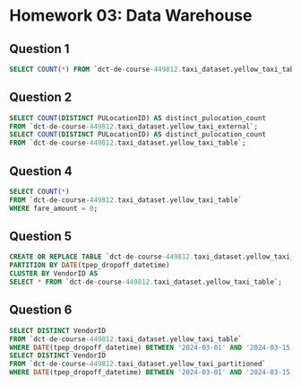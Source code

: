 # Homework 03: Data Warehouse



## **Question 1**

```sql
SELECT COUNT(*) FROM `dct-de-course-449812.taxi_dataset.yellow_taxi_table`;
```

## **Question 2**

```sql
SELECT COUNT(DISTINCT PULocationID) AS distinct_pulocation_count
FROM `dct-de-course-449812.taxi_dataset.yellow_taxi_external`;
SELECT COUNT(DISTINCT PULocationID) AS distinct_pulocation_count
FROM `dct-de-course-449812.taxi_dataset.yellow_taxi_table`;
```

## **Question 4**

```sql
SELECT COUNT(*) 
FROM `dct-de-course-449812.taxi_dataset.yellow_taxi_table`
WHERE fare_amount = 0;
```

## **Question 5**

```sql
CREATE OR REPLACE TABLE `dct-de-course-449812.taxi_dataset.yellow_taxi_partitioned`
PARTITION BY DATE(tpep_dropoff_datetime)
CLUSTER BY VendorID AS
SELECT * FROM `dct-de-course-449812.taxi_dataset.yellow_taxi_table`;
```

## **Question 6**

```sql
SELECT DISTINCT VendorID
FROM `dct-de-course-449812.taxi_dataset.yellow_taxi_table`
WHERE DATE(tpep_dropoff_datetime) BETWEEN '2024-03-01' AND '2024-03-15';
SELECT DISTINCT VendorID
FROM `dct-de-course-449812.taxi_dataset.yellow_taxi_partitioned`
WHERE DATE(tpep_dropoff_datetime) BETWEEN '2024-03-01' AND '2024-03-15';
```
